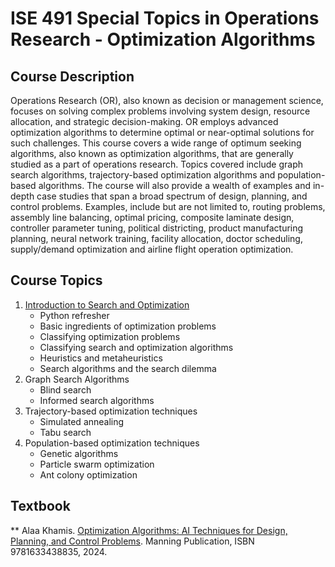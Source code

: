 # ISE 491 Special Topics in Operations Research - Optimization Algorithms

## Course Description
Operations Research (OR), also known as decision or management science, focuses on solving complex problems involving system design, resource allocation, and strategic decision-making. OR employs advanced optimization algorithms to determine optimal or near-optimal solutions for such challenges. This course covers a wide range of optimum seeking algorithms, also known as optimization algorithms, that are generally studied as a part of operations research. Topics covered include graph search algorithms, trajectory-based optimization algorithms and population-based algorithms. The course will also provide a wealth of examples and in-depth case studies that span a broad spectrum of design, planning, and control problems.  Examples, include but are not limited to, routing problems, assembly line balancing, optimal pricing, composite laminate design, controller parameter tuning, political districting, product manufacturing planning, neural network training, facility allocation, doctor scheduling, supply/demand optimization and airline flight operation optimization. 

## Course Topics

1. [Introduction to Search and Optimization](https://github.com/Dr-AlaaKhamis/ISE491/tree/main/Module_1)
    * Python refresher
    * Basic ingredients of optimization problems
    * Classifying optimization problems
    * Classifying search and optimization algorithms
    * Heuristics and metaheuristics
    * Search algorithms and the search dilemma
2. Graph Search Algorithms
    * Blind search
    * Informed search algorithms
3. Trajectory-based optimization techniques
    * Simulated annealing
    * Tabu search
4. Population-based optimization techniques
    * Genetic algorithms
    * Particle swarm optimization
    * Ant colony optimization

## Textbook

** Alaa Khamis. [Optimization Algorithms: AI Techniques for Design, Planning, and Control Problems](https://www.manning.com/books/optimization-algorithms). Manning Publication, ISBN 9781633438835, 2024.